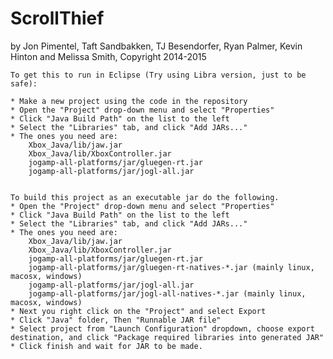 ScrollThief
===========
by Jon Pimentel, Taft Sandbakken, TJ Besendorfer, Ryan Palmer, Kevin Hinton and Melissa Smith, Copyright 2014-2015
    
    To get this to run in Eclipse (Try using Libra version, just to be safe):
    
    * Make a new project using the code in the repository
    * Open the "Project" drop-down menu and select "Properties"
    * Click "Java Build Path" on the list to the left
    * Select the "Libraries" tab, and click "Add JARs..."
    * The ones you need are:
        Xbox_Java/lib/jaw.jar
        Xbox_Java/lib/XboxController.jar
        jogamp-all-platforms/jar/gluegen-rt.jar
        jogamp-all-platforms/jar/jogl-all.jar


    To build this project as an executable jar do the following.
    * Open the "Project" drop-down menu and select "Properties"
    * Click "Java Build Path" on the list to the left
    * Select the "Libraries" tab, and click "Add JARs..."
    * The ones you need are:
        Xbox_Java/lib/jaw.jar
        Xbox_Java/lib/XboxController.jar
        jogamp-all-platforms/jar/gluegen-rt.jar
        jogamp-all-platforms/jar/gluegen-rt-natives-*.jar (mainly linux, macosx, windows)
        jogamp-all-platforms/jar/jogl-all.jar
        jogamp-all-platforms/jar/jogl-all-natives-*.jar (mainly linux, macosx, windows)
    * Next you right click on the "Project" and select Export
    * Click "Java" folder, Then "Runnable JAR file"
    * Select project from "Launch Configuration" dropdown, choose export destination, and click "Package required libraries into generated JAR"
    * Click finish and wait for JAR to be made.
        
